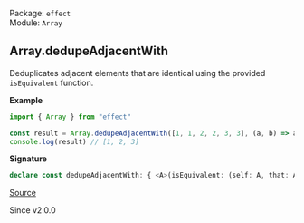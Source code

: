 Package: `effect`<br />
Module: `Array`<br />

## Array.dedupeAdjacentWith

Deduplicates adjacent elements that are identical using the provided `isEquivalent` function.

**Example**

```ts
import { Array } from "effect"

const result = Array.dedupeAdjacentWith([1, 1, 2, 2, 3, 3], (a, b) => a === b)
console.log(result) // [1, 2, 3]
```

**Signature**

```ts
declare const dedupeAdjacentWith: { <A>(isEquivalent: (self: A, that: A) => boolean): (self: Iterable<A>) => Array<A>; <A>(self: Iterable<A>, isEquivalent: (self: A, that: A) => boolean): Array<A>; }
```

[Source](https://github.com/Effect-TS/effect/tree/main/packages/effect/src/Array.ts#L3053)

Since v2.0.0